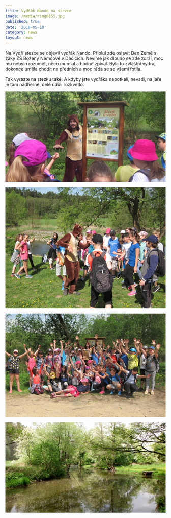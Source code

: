 ```yaml
---
title: Vydřák Nando na stezce
image: /media/rimg0155.jpg
published: true
date: '2018-05-10'
category: news
layout: news
---
```

Na Vydří stezce se objevil vydřák Nando. Připlul zde oslavit Den Země s žáky ZŠ Boženy Němcové v Dačicích. Nevíme jak dlouho se zde zdrží, moc mu nebylo rozumět, něco mumlal a hodně zpíval. Byla to zvláštní vydra, dokonce uměla chodit na předních a moc ráda se se všemi fotila. 

Tak vyrazte na stezku také. A kdyby jste vydřáka nepotkali, nevadí, na jaře je tam nádherně, celé údolí rozkvetlo. 

![null](/media/rimg0156_610.jpg)

![null](/media/img_4110.jpg)

![null](/media/img_4115.jpg)

![](/media/rimg0139_610.jpg)
